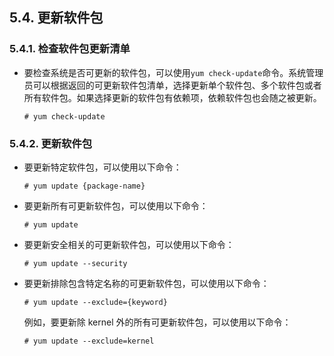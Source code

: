 ## 5.4. 更新软件包

### 5.4.1. 检查软件包更新清单

- 要检查系统是否可更新的软件包，可以使用`yum check-update`命令。系统管理员可以根据返回的可更新软件包清单，选择更新单个软件包、多个软件包或者所有软件包。如果选择更新的软件包有依赖项，依赖软件包也会随之被更新。  
  ```
  # yum check-update
  ```

### 5.4.2. 更新软件包

- 要更新特定软件包，可以使用以下命令：  
  ```
  # yum update {package-name}
  ```

- 要更新所有可更新软件包，可以使用以下命令：  
  ```
  # yum update
  ```

- 要更新安全相关的可更新软件包，可以使用以下命令：  
  ```
  # yum update --security
  ```

- 要更新排除包含特定名称的可更新软件包，可以使用以下命令：
  ```
  # yum update --exclude={keyword}
  ```

  例如，要更新除 kernel 外的所有可更新软件包，可以使用以下命令：
  ```
  # yum update --exclude=kernel
  ```

